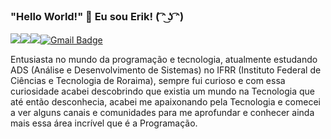 ### "Hello World!" 👋 Eu sou Erik! ( ͡ᵔ ͜ʖ ͡ᵔ)


<a href="https://www.linkedin.com/in/erik-miqueias-330471255/"><img src="https://img.shields.io/badge/linkedin-%230077B5.svg?&style=for-the-badge&logo=linkedin&logoColor=white"/></a><a href="https://www.linkedin.com/in/erik-miqueias-330471255/"><img src="https://img.shields.io/badge/instagram-%23E4405F.svg?&style=for-the-badge&logo=instagram&logoColor=white"/></a><a src="https://img.shields.io/badge/medium-%2312100E.svg?&style=for-the-badge&logo=medium&logoColor=white"/></a><img src="https://img.shields.io/github/followers/erikmiqueias?logo=github&style=for-the-badge"/>[![Gmail Badge](https://img.shields.io/badge/send%20me%20a%20email-silver?style=for-the-badge&logo=gmail&link=mailto:erikmiqueiaspereira@gmail.com.br)](mailto:erikmiqueiaspereira@gmail.com)

Entusiasta no mundo da programação e tecnologia, atualmente estudando ADS (Análise e Desenvolvimento de Sistemas) no IFRR (Instituto Federal de Ciências e Tecnologia de Roraima), sempre fui curioso e com essa curiosidade acabei descobrindo que existia um mundo na Tecnologia que até então desconhecia, acabei me apaixonando pela Tecnologia e comecei a ver alguns canais e comunidades para me aprofundar e conhecer ainda mais essa área incrível que é a Programação.



